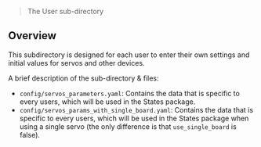 > The User sub-directory

## Overview

This subdirectory is designed for each user to enter their own settings and initial values for servos and other devices. 

A brief description of the sub-directory & files:
* `config/servos_parameters.yaml`: Contains the data that is specific to every users, which will be used in the States package.
* `config/servos_params_with_single_board.yaml`: Contains the data that is specific to every users, which will be used in the States package when using a single servo (the only difference is that `use_single_board` is false).

